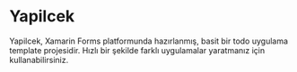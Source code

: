 # Yapilcek
Yapilcek, Xamarin Forms platformunda hazırlanmış, basit bir todo uygulama template projesidir. Hızlı bir şekilde farklı uygulamalar yaratmanız için kullanabilirsiniz.
